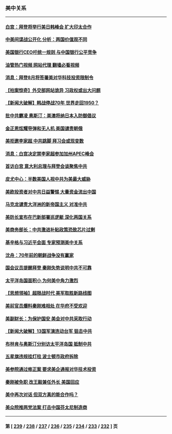 ### 美中关系
---
#### [白宫：拜登将举行美日韩峰会 扩大印太合作](../../pages/nf1412576/n14043842.md?07290845) 
#### [中美间谍战公开化 分析：两国价值观不同](../../pages/nf1412576/n14043827.md?07290845) 
#### [美国银行CEO吁统一规则 与中国银行公平竞争](../../pages/nf1412576/n14043832.md?07290845) 
#### [油管热门视频 网站代理 翻墙必看视频](http://138.2.39.72:81/youtube.html?epic-marker?07290845)
#### [消息：拜登8月将签署美对华科技投资限制令](../../pages/nf1412576/n14043834.md?07290845) 
#### [【拍案惊奇】外交部网站诡异 习政权或出大问题](../../pages/nf1412576/n14043816.md?07290845) 
#### [【新闻大破解】韩战停战70年 世界走回1950？](../../pages/nf1412576/n14043801.md?07290845) 
#### [批中共霸凌 奥斯汀：美澳将纳日本入防御倡议](../../pages/nf1412576/n14043812.md?07290845) 
#### [金正恩炫耀导弹和无人机 美国谴责朝俄](../../pages/nf1412576/n14043772.md?07290845) 
#### [美拒邀李家超 中共跳脚 拜习会或现变数](../../pages/nf1412576/n14043635.md?07290845) 
#### [消息：白宫决定禁李家超参加加州APEC峰会](../../pages/nf1412576/n14043467.md?07290845) 
#### [首访白宫 意大利总理与拜登会谈聚焦中共](../../pages/nf1412576/n14043168.md?07290845) 
#### [皮尤中心：半数美国人视中共为美最大威胁](../../pages/nf1412576/n14043108.md?07290845) 
#### [美欧投资者对中共日益警惕 大量资金流出中国](../../pages/nf1412576/n14043141.md?07290845) 
#### [马克龙谴责大洋洲的新帝国主义 对准中共](../../pages/nf1412576/n14043158.md?07290845) 
#### [美防长宣布在巴新部署巡逻艇 深化两国关系](../../pages/nf1412576/n14043110.md?07290845) 
#### [美商务部长：中共激进补贴政策恐致芯片过剩](../../pages/nf1412576/n14042813.md?07290845) 
#### [基辛格与习近平会面 专家预测美中关系](../../pages/nf1412576/n14042646.md?07290845) 
#### [沈舟：70年前的朝鲜战争没有赢家](../../pages/nf1412576/n14042675.md?07290845) 
#### [国会议员提醒拜登 秦刚失势说明中共不可靠](../../pages/nf1412576/n14042676.md?07290845) 
#### [太平洋岛国面积小 为何美中角力激烈](../../pages/nf1412576/n14042674.md?07290845) 
#### [【思想领袖】超限战时代 美军取胜新路线图](../../pages/nf1412576/n14036411.md?07290845) 
#### [美前官员爆料秦刚难相处 在华府不受欢迎](../../pages/nf1412576/n14042536.md?07290845) 
#### [美副财长：为保护国安 美会对中共采取行动](../../pages/nf1412576/n14042469.md?07290845) 
#### [【新闻大破解】13国军演连动台军 狙击中共](../../pages/nf1412576/n14042410.md?07290845) 
#### [布林肯与奥斯汀分别访太平洋岛国 抵制中共](../../pages/nf1412576/n14042324.md?07290845) 
#### [五星旗违规挂灯柱 波士顿市政府拆除](../../pages/nf1412576/n14041916.md?07290845) 
#### [美参院通过修正案 要求美企通报对华技术投资](../../pages/nf1412576/n14042069.md?07290845) 
#### [秦刚被免职 改王毅兼任外长 美国回应](../../pages/nf1412576/n14041897.md?07290845) 
#### [美中再次对话 但双方真的能合作吗？](../../pages/nf1412576/n14041363.md?07290845) 
#### [美众院推两党法案 打击中国芬太尼制造商](../../pages/nf1412576/n14041806.md?07290845) 

---
#### 第 [ [239](./239.md?07290845) / [238](./238.md?07290845) / [237](./237.md?07290845) / [236](./236.md?07290845) / [235](./235.md?07290845) / [234](./234.md?07290845) / [233](./233.md?07290845) / [232](./232.md?07290845) ] 页
